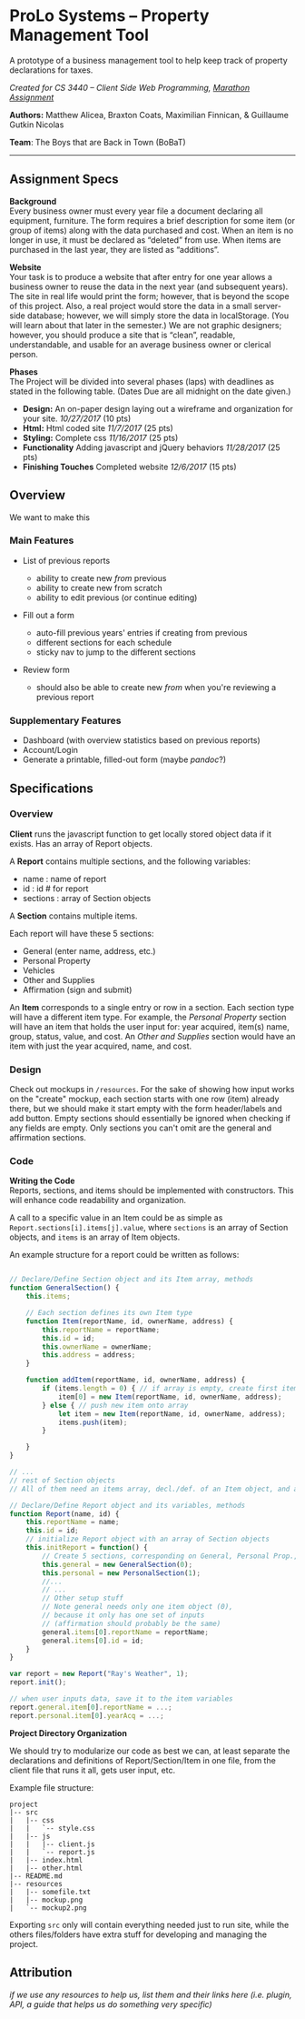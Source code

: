 # ProLo Systems – Property Management Tool
A prototype of a business management tool to help keep track of property declarations for taxes.  

*Created for CS 3440 – Client Side Web Programming, [Marathon Assignment](https://asulearn.appstate.edu/pluginfile.php/2771503/mod_resource/content/1/MarathonProjectDescription.pdf)*

**Authors:** Matthew Alicea, Braxton Coats, Maximilian Finnican,
& Guillaume Gutkin Nicolas

**Team**: The Boys that are Back in Town (BoBaT)

---

## Assignment Specs

**Background**  
Every business owner must every year file a document declaring all equipment, furniture. The form
requires a brief description for some item (or group of items) along with the data purchased and cost.
When an item is no longer in use, it must be declared as “deleted” from use. When items are purchased
in the last year, they are listed as “additions”.

**Website**  
Your task is to produce a website that after entry for one year allows a business owner to reuse the data
in the next year (and subsequent years). The site in real life would print the form; however, that is
beyond the scope of this project.
Also, a real project would store the data in a small server-side database; however, we will simply store
the data in localStorage. (You will learn about that later in the semester.)
We are not graphic designers; however, you should produce a site that is “clean”, readable,
understandable, and usable for an average business owner or clerical person.

**Phases**  
The Project will be divided into several phases (laps) with deadlines as stated in the following table.
(Dates Due are all midnight on the date given.)

- **Design:** An on-paper design laying out a wireframe
and organization for your site.
_10/27/2017_ (10 pts)
- **Html:** Html coded site _11/7/2017_ (25 pts)
- **Styling:** Complete css _11/16/2017_ (25 pts)
- **Functionality** Adding javascript and jQuery behaviors _11/28/2017_ (25 pts)
- **Finishing Touches** Completed website _12/6/2017_ (15 pts)

## Overview

We want to make this

### Main Features
- List of previous reports
  - ability to create new _from_ previous
  - ability to create new from scratch
  - ability to edit previous (or continue editing)  


- Fill out a form
  - auto-fill previous years' entries if creating from previous
  - different sections for each schedule
  - sticky nav to jump to the different sections


- Review form
  - should also be able to create new _from_ when you're reviewing a previous report


### Supplementary Features
- Dashboard (with overview statistics based on previous reports)
- Account/Login
- Generate a printable, filled-out form (maybe _pandoc_?)


## Specifications

### Overview

**Client** runs the javascript function to get locally stored object data if it exists. Has an array of Report objects.

A **Report** contains multiple sections, and the following variables:
- name : name of report  
- id : id # for report
- sections : array of Section objects

A **Section** contains multiple items.

Each report will have these 5 sections:
- General (enter name, address, etc.)
- Personal Property
- Vehicles
- Other and Supplies
- Affirmation (sign and submit)

An **Item** corresponds to a single entry or row in a section. Each section type will have a different item type. For example, the _Personal Property_ section will have an item that holds the user input for: year acquired, item(s) name, group, status, value, and cost. An _Other and Supplies_ section would have an item with just the year acquired, name, and cost.

### Design

Check out mockups in `/resources`. For the sake of showing how input works on the "create" mockup, each section starts with one row (item) already there, but we should make it start empty with the form header/labels and add button. Empty sections should essentially be ignored when checking if any fields are empty. Only sections you can't omit are the general and affirmation sections.

### Code

**Writing the Code**   
Reports, sections, and items should be implemented with constructors. This will enhance code readability and organization.

A call to a specific value in an Item could be as simple as `Report.sections[i].items[j].value`, where `sections` is an array of Section objects, and `items` is an array of Item objects.

An example structure for a report could be written as follows:

```javascript

// Declare/Define Section object and its Item array, methods
function GeneralSection() {
    this.items;

    // Each section defines its own Item type
    function Item(reportName, id, ownerName, address) {
        this.reportName = reportName;
        this.id = id;
        this.ownerName = ownerName;
        this.address = address;
    }

    function addItem(reportName, id, ownerName, address) {
        if (items.length = 0) { // if array is empty, create first item
            item[0] = new Item(reportName, id, ownerName, address);
        } else { // push new item onto array
            let item = new Item(reportName, id, ownerName, address);
            items.push(item);
        }

    }
}

// ...
// rest of Section objects
// All of them need an items array, decl./def. of an Item object, and addItem(...)

// Declare/Define Report object and its variables, methods
function Report(name, id) {
    this.reportName = name;
    this.id = id;
    // initialize Report object with an array of Section objects
    this.initReport = function() {
        // Create 5 sections, corresponding on General, Personal Prop., etc.
        this.general = new GeneralSection(0);
        this.personal = new PersonalSection(1);
        //...
        // ...
        // Other setup stuff
        // Note general needs only one item object (0),
        // because it only has one set of inputs
        // (affirmation should probably be the same)
        general.items[0].reportName = reportName;
        general.items[0].id = id;
    }
}

var report = new Report("Ray's Weather", 1);
report.init();

// when user inputs data, save it to the item variables
report.general.item[0].reportName = ...;
report.personal.item[0].yearAcq = ...;

```

**Project Directory Organization**  

We should try to modularize our code as best we can, at least separate the declarations and definitions of Report/Section/Item in one file, from the client file that runs it all, gets user input, etc.

Example file structure:
```
project
|-- src
|   |-- css
|   |   `-- style.css
|   |-- js
|   |   |-- client.js
|   |   `-- report.js
|   |-- index.html
|   |-- other.html
|-- README.md
|-- resources
|   |-- somefile.txt
|   |-- mockup.png
|   `-- mockup2.png
```

Exporting `src` only will contain everything needed just to run site, while the others files/folders have extra stuff for developing and managing the project.


## Attribution
_if we use any resources to help us, list them and their links here (i.e. plugin, API, a guide that helps us do something very specific)_
